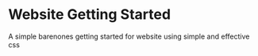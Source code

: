# Website Getting Started
 A simple barenones getting started for website using simple and effective css
